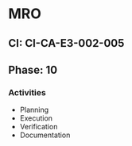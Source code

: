# MRO

## CI: CI-CA-E3-002-005
## Phase: 10

### Activities
- Planning
- Execution
- Verification
- Documentation
